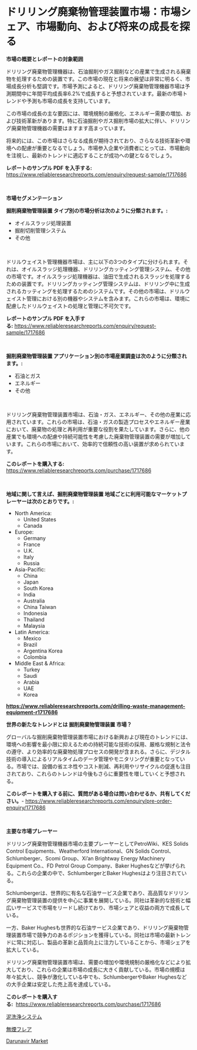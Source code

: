 <p><h1>ドリリング廃棄物管理装置市場：市場シェア、市場動向、および将来の成長を探る</h1></p><p><strong>市場の概要とレポートの対象範囲</strong></p>
<p><p>ドリリング廃棄物管理機器は、石油掘削やガス掘削などの産業で生成される廃棄物を処理するための装置です。この市場の現在と将来の展望は非常に明るく、市場成長分析も堅調です。市場予測によると、ドリリング廃棄物管理機器市場は予測期間中に年間平均成長率6.2%で成長すると予想されています。最新の市場トレンドや予測も市場の成長を支持しています。</p><p>この市場の成長の主な要因には、環境規制の厳格化、エネルギー需要の増加、および技術革新があります。特に石油掘削やガス掘削市場の拡大に伴い、ドリリング廃棄物管理機器の需要はますます高まっています。</p><p>将来的には、この市場はさらなる成長が期待されており、さらなる技術革新や環境への配慮が重要となるでしょう。市場参入企業や消費者にとっては、市場動向を注視し、最新のトレンドに適応することが成功への鍵となるでしょう。</p></p>
<p><strong>レポートのサンプル PDF を入手する:</strong> <a href="https://www.reliableresearchreports.com/enquiry/request-sample/1717686">https://www.reliableresearchreports.com/enquiry/request-sample/1717686</a></p>
<p>&nbsp;</p>
<p><strong>市場セグメンテーション</strong></p>
<p><strong>掘削廃棄物管理装置 タイプ別の市場分析は次のように分類されます。:</strong></p>
<p><ul><li>オイルスラッジ処理装置</li><li>掘削切削管理システム</li><li>その他</li></ul></p>
<p>&nbsp;</p>
<p><p>ドリルウェイスト管理機器市場は、主に以下の3つのタイプに分けられます。それは、オイルスラッジ処理機器、ドリリングカッティング管理システム、その他の市場です。オイルスラッジ処理機器は、油田で生成されるスラッジを処理するための装置です。ドリリングカッティング管理システムは、ドリリング中に生成されるカッティングを処理するためのシステムです。その他の市場は、ドリルウェイスト管理における別の機器やシステムを含みます。これらの市場は、環境に配慮したドリルウェイストの処理と管理に不可欠です。</p></p>
<p><strong>レポートのサンプル PDF を入手する:</strong>&nbsp;<a href="https://www.reliableresearchreports.com/enquiry/request-sample/1717686">https://www.reliableresearchreports.com/enquiry/request-sample/1717686</a></p>
<p>&nbsp;</p>
<p><strong> 掘削廃棄物管理装置 アプリケーション別の市場産業調査は次のように分類されます。:</strong></p>
<p><ul><li>石油とガス</li><li>エネルギー</li><li>その他</li></ul></p>
<p>&nbsp;</p>
<p><p>ドリリング廃棄物管理装置市場は、石油・ガス、エネルギー、その他の産業に応用されています。これらの市場は、石油・ガスの製造プロセスやエネルギー産業において、廃棄物の処理と再利用が重要な役割を果たしています。さらに、他の産業でも環境への配慮や持続可能性を考慮した廃棄物管理装置の需要が増加しています。これらの市場において、効率的で信頼性の高い装置が求められています。</p></p>
<p><strong>このレポートを購入する:</strong>&nbsp; <a href="https://www.reliableresearchreports.com/purchase/1717686">https://www.reliableresearchreports.com/purchase/1717686</a></p>
<p>&nbsp;</p>
<p><strong>地域に関して言えば、掘削廃棄物管理装置 地域ごとに利用可能なマーケットプレーヤーは次のとおりです。:</strong></p>
<p><ul>
    <li>
        North America:
        <ul>
            <li>United States</li>
            <li>Canada</li>
        </ul>
    </li>
    <li>
        Europe:
        <ul>
            <li>Germany</li>
            <li>France</li>
            <li>U.K.</li>
            <li>Italy</li>
            <li>Russia</li>
        </ul>
    </li>
    <li>
        Asia-Pacific:
        <ul>
            <li>China</li>
            <li>Japan</li>
            <li>South Korea</li>
            <li>India</li>
            <li>Australia</li>
            <li>China Taiwan</li>
            <li>Indonesia</li>
            <li>Thailand</li>
            <li>Malaysia</li>
        </ul>
    </li>
    <li>
        Latin America:
        <ul>
            <li>Mexico</li>
            <li>Brazil</li>
            <li>Argentina Korea</li>
            <li>Colombia</li>
        </ul>
    </li>
    <li>
        Middle East & Africa:
        <ul>
            <li>Turkey</li>
            <li>Saudi</li>
            <li>Arabia</li>
            <li>UAE</li>
            <li>Korea</li>
        </ul>
    </li>
    </ul></p>
<p><strong><a href="https://www.reliableresearchreports.com/drilling-waste-management-equipment-r1717686">https://www.reliableresearchreports.com/drilling-waste-management-equipment-r1717686</a></strong>&nbsp;</p>
<p><strong>世界の新たなトレンドとは 掘削廃棄物管理装置 市場？</strong></p>
<p><p>グローバルな掘削廃棄物管理装置市場における新興および現在のトレンドには、環境への影響を最小限に抑えるための持続可能な技術の採用、厳格な規制と法令の遵守、より効率的な廃棄物処理プロセスの開発が含まれる。さらに、デジタル技術の導入によるリアルタイムのデータ管理やモニタリングが重要となっている。市場では、設備の省エネ性やコスト削減、再利用やリサイクルの促進も注目されており、これらのトレンドは今後もさらに重要性を増していくと予想される。</p></p>
<p><strong>このレポートを購入する前に、質問がある場合は問い合わせるか、共有してください。</strong>- <a href="https://www.reliableresearchreports.com/enquiry/pre-order-enquiry/1717686">https://www.reliableresearchreports.com/enquiry/pre-order-enquiry/1717686</a></p>
<p>&nbsp;</p>
<p><strong>主要な市場プレーヤー</strong></p>
<p><p>ドリリング廃棄物管理機器市場の主要プレーヤーとしてPetroWiki、KES Solids Control Equipments、Weatherford International、GN Solids Control、Schlumberger、Scomi Group、Xi’an Brightway Energy Machinery Equipment Co.、FD Petrol Group Company、Baker Hughesなどが挙げられる。これらの企業の中で、SchlumbergerとBaker Hughesはより注目されている。</p><p>Schlumbergerは、世界的に有名な石油サービス企業であり、高品質なドリリング廃棄物管理装置の提供を中心に事業を展開している。同社は革新的な技術と幅広いサービスで市場をリードし続けており、市場シェアと収益の両方で成長している。</p><p>一方、Baker Hughesも世界的な石油サービス企業であり、ドリリング廃棄物管理装置市場で競争力のあるポジションを獲得している。同社は市場の最新トレンドに常に対応し、製品の革新と品質向上に注力していることから、市場シェアを拡大している。</p><p>ドリリング廃棄物管理装置市場は、需要の増加や環境規制の厳格化などにより拡大しており、これらの企業は市場の成長に大きく貢献している。市場の規模は年々拡大し、競争が激化している中でも、SchlumbergerやBaker Hughesなどの大手企業は安定した売上高を達成している。</p></p>
<p><strong>このレポートを購入する:</strong>&nbsp;&nbsp;<a href="https://www.reliableresearchreports.com/purchase/1717686">https://www.reliableresearchreports.com/purchase/1717686</a></p>
<p><p><a href="https://github.com/laurenreichert/Market-Research-Report-List-1/blob/main/955697025143.md">泥洗浄システム</a></p><p><a href="https://github.com/RodHoppe07/Market-Research-Report-List-1/blob/main/296171925144.md">無煙フレア</a></p><p><a href="https://github.com/mbisetmhermsr/Market-Research-Report-List-2/blob/main/darunavir-market.md">Darunavir Market</a></p></p>